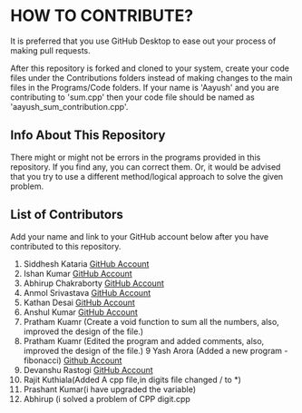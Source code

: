 # HOW TO CONTRIBUTE?

It is preferred that you use GitHub Desktop to ease out your process of making pull requests.

After this repository is forked and cloned to your system, create your code files under the Contributions folders instead of making changes to the main files in the Programs/Code folders.
If your name is 'Aayush' and you are contributing to 'sum.cpp' then your code file should be named as 'aayush_sum_contribution.cpp'.

## Info About This Repository
There might or might not be errors in the programs provided in this repository. If you find any, you can correct them. Or, it would be advised that you try to use a different method/logical approach to solve the given problem.

## List of Contributors
Add your name and link to your GitHub account below after you have contributed to this repository.

1. Siddhesh Kataria [GitHub Account](https://www.github.com/siddkataria)
2. Ishan Kumar [GitHub Account](https://www.github.com/IshanKumar2001)
3. Abhirup Chakraborty [GitHub Account](https://www.github.com/yoloabhi)
4. Anmol Srivastava [GitHub Account](https://www.github.com/anmolsri150)
5. Kathan Desai [GitHub Account](https://github.com/kathan3009/)
6. Anshul Kumar [GitHub Account](https://www.github.com/formalemon)
7. Pratham Kuamr (Create a void function to sum all the numbers, also, improved the design of the file.)
8. Pratham Kuamr (Edited the program and added comments, also, improved the design of the file.)
9 Yash Arora (Added a new program - fibonacci) [Github Account](https://github.com/yashar1908)
10. Devanshu Rastogi [GitHub Account](https://github.com/devanshu052000)
11. Rajit Kuthiala(Added A cpp file,in digits file changed / to *)
12. Prashant Kumar(i have upgraded the variable)
13. Abhirup (i solved a problem of CPP digit.cpp